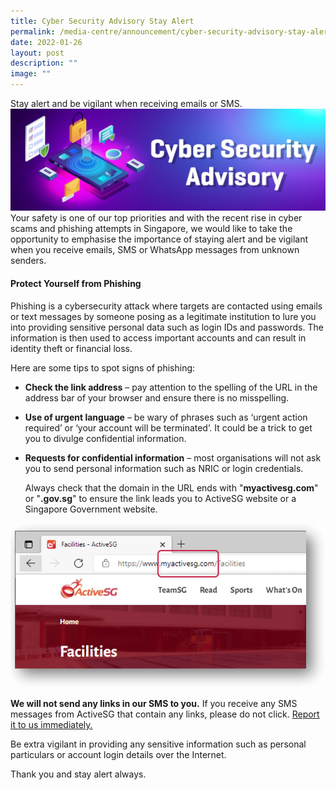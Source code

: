 ```yaml
---
title: Cyber Security Advisory Stay Alert
permalink: /media-centre/announcement/cyber-security-advisory-stay-alert/
date: 2022-01-26
layout: post
description: ""
image: ""
---
```

Stay alert and be vigilant when receiving emails or SMS.
![Cyber Security Advisory Stay Alert](/images/Media%20Centre/Announcements/ActiveSG_Cyber_Security_Banner_1110x360px_d1_250122.jpeg)
Your safety is one of our top priorities and with the recent rise in cyber scams and phishing attempts in Singapore, we would like to take the opportunity to emphasise the importance of staying alert and be vigilant when you receive emails, SMS or WhatsApp messages from unknown senders.

#### **Protect Yourself from Phishing**

Phishing is a cybersecurity attack where targets are contacted using emails or text messages by someone posing as a legitimate institution to lure you into providing sensitive personal data such as login IDs and passwords. The information is then used to access important accounts and can result in identity theft or financial loss.  
  
Here are some tips to spot signs of phishing:

* **Check the link address** – pay attention to the spelling of the URL in the address bar of your browser and ensure there is no misspelling.  
* **Use of urgent language** – be wary of phrases such as ‘urgent action required’ or ‘your account will be terminated’. It could be a trick to get you to divulge confidential information.  
* **Requests for confidential information** – most organisations will not ask you to send personal information such as NRIC or login credentials.  
  
	Always check that the domain in the URL ends with "**myactivesg.com**" or "**.gov.sg**" to ensure the link leads you to ActiveSG website or a Singapore Government website.

![Correct Domain](/images/Media%20Centre/Announcements/Domain.png)
	
**We will not send any links in our SMS to you.** If you receive any SMS messages from ActiveSG that contain any links, please do not click. [Report it to us immediately.](https://members.myactivesg.com/feedback)

Be extra vigilant in providing any sensitive information such as personal particulars or account login details over the Internet.

Thank you and stay alert always.